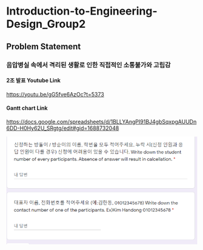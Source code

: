 # Introduction-to-Engineering-Design_Group2

## **Problem Statement**
### 음압병실 속에서 격리된 생활로 인한 직접적인 소통불가와 고립감
#### 2조 발표 Youtube Link 
https://youtu.be/gG5fve6AzOc?t=5373
#### Gantt chart Link  
https://docs.google.com/spreadsheets/d/1BLLYAngPI91BJ4gbSqxpgAUUDn6DD-H0Hy62U_SRgtg/edit#gid=1688732048



![model](/temp.PNG)

